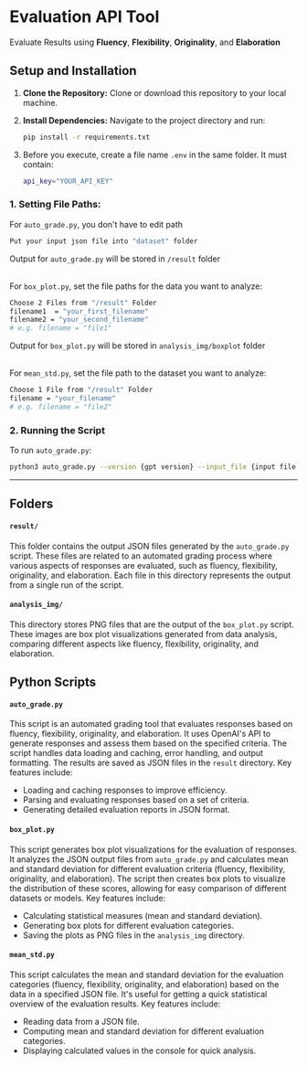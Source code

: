 # Evaluation API Tool
Evaluate Results using **Fluency**, **Flexibility**, **Originality**, and **Elaboration**
## Setup and Installation

1. **Clone the Repository:**
   Clone or download this repository to your local machine.

2. **Install Dependencies:**
   Navigate to the project directory and run:
   ```bash
   pip install -r requirements.txt
   ```
3. Before you execute, create a file name `.env` in the same folder. It must contain:
   ```bash
   api_key="YOUR_API_KEY"
   ```

### 1. Setting File Paths:
For `auto_grade.py`, you don't have to edit path
  ```bash
  Put your input json file into "dataset" folder
  ```
Output for `auto_grade.py` will be stored in `/result` folder <br /><br />

For `box_plot.py`, set the file paths for the data you want to analyze:
  ```bash
  Choose 2 Files from "/result" Folder
  filename1  = "your_first_filename"
  filename2 = "your_second_filename"
  # e.g. filename = "file1"
  ```
Output for `box_plot.py` will be stored in `analysis_img/boxplot` folder <br /><br />

For `mean_std.py`, set the file path to the dataset you want to analyze:
  ```bash
  Choose 1 File from "/result" Folder
  filename = "your_filename"
  # e.g. filename = "file2"
  ```
### 2. Running the Script
  To run `auto_grade.py`:
  ```bash
  python3 auto_grade.py --version {gpt version} --input_file {input file name}
  ```


-----


## Folders

#### `result/`

This folder contains the output JSON files generated by the `auto_grade.py` script. These files are related to an automated grading process where various aspects of responses are evaluated, such as fluency, flexibility, originality, and elaboration. Each file in this directory represents the output from a single run of the script.

#### `analysis_img/`

This directory stores PNG files that are the output of the `box_plot.py` script. These images are box plot visualizations generated from data analysis, comparing different aspects like fluency, flexibility, originality, and elaboration.

## Python Scripts

#### `auto_grade.py`

This script is an automated grading tool that evaluates responses based on fluency, flexibility, originality, and elaboration. It uses OpenAI's API to generate responses and assess them based on the specified criteria. The script handles data loading and caching, error handling, and output formatting. The results are saved as JSON files in the `result` directory. Key features include:

- Loading and caching responses to improve efficiency.
- Parsing and evaluating responses based on a set of criteria.
- Generating detailed evaluation reports in JSON format.

#### `box_plot.py`

This script generates box plot visualizations for the evaluation of responses. It analyzes the JSON output files from `auto_grade.py` and calculates mean and standard deviation for different evaluation criteria (fluency, flexibility, originality, and elaboration). The script then creates box plots to visualize the distribution of these scores, allowing for easy comparison of different datasets or models. Key features include:

- Calculating statistical measures (mean and standard deviation).
- Generating box plots for different evaluation categories.
- Saving the plots as PNG files in the `analysis_img` directory.

#### `mean_std.py`

This script calculates the mean and standard deviation for the evaluation categories (fluency, flexibility, originality, and elaboration) based on the data in a specified JSON file. It's useful for getting a quick statistical overview of the evaluation results. Key features include:

- Reading data from a JSON file.
- Computing mean and standard deviation for different evaluation categories.
- Displaying calculated values in the console for quick analysis.

